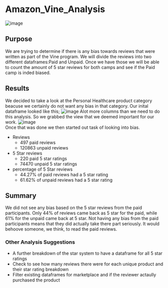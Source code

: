 # Amazon_Vine_Analysis
![image](https://user-images.githubusercontent.com/111661058/230699844-48b44db1-0230-438d-921f-8c1f1ccfb48e.png)
## Purpose
We are trying to determine if there is any bias towards reviews that were written as part of the Vine program. We will divide the reviews into two different dataframes:Paid and Unpaid. Once we have those we will be able to count the amount of 5 star reviews for both camps and see if the Paid camp is inded biased.

## Results
We decided to take a look at the Personal Healthcare product category beacuse we certainly do not want any bias in that category. Our inital dataframe looked like this;
![image](https://user-images.githubusercontent.com/111661058/230700796-a4266c0d-b34a-4a54-b461-87b775c31579.png)
Alot more columns than we need to do this analysis. So we grabbed the view that we deemed important for our work.
![image](https://user-images.githubusercontent.com/111661058/230700940-4e1b8f77-2154-4e1e-8e4a-c7f5f37d3050.png)<BR>
Once that was done we then started out task of looking into bias.
* Reviews
  * 497 paid reviews
  * 120863 unpaid reviews
* 5 Star reviews
  * 220 paid 5 star ratings
  * 74470 unpaid 5 star ratings
* percentage of 5 Star reviews
  * 44.27% of paid reviews had a 5 star rating
  * 61.62% of unpaid reviews had a 5 star rating
## Summary
We did not see any bias based on the 5 star reviews from the paid participants. Only 44% of reviews came back as 5 star for the paid, while 61% for the unpaid came back at 5 star. Not having any bias from the paid participants means that they did actually take there part seriously. It would behoove someone, we think, to read the paid reviews.<BR>
### Other Analysis Suggestions
  * A further breakdown of the star system to have a dataframe for all 5 star ratings
  * Check to see how many reviews there were for each unique product and their star rating breakdown
  * Filter existing dataframes for marketplace and if the reviewer actaully purchased the product
